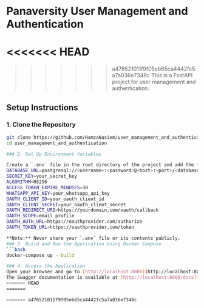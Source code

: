 # Panaversity User Management and Authentication
<<<<<<< HEAD
=======

>>>>>>> a476521011f9f05eb65ca4442fc5a7a036e7348c
This is a FastAPI project for user management and authentication.

## Setup Instructions
### 1. Clone the Repository

```bash
git clone https://github.com/HamzaNasiem/user_management_and_authentication.git
cd user_management_and_authentication

### 2. Set Up Environment Variables

Create a `.env` file in the root directory of the project and add the following keys with your own values:
DATABASE_URL=postgresql://<username>:<password>@<host>:<port>/<database_name>
SECRET_KEY=your_secret_key
ALGORITHM=HS256
ACCESS_TOKEN_EXPIRE_MINUTES=30
WHATSAPP_API_KEY=your_whatsapp_api_key
OAUTH_CLIENT_ID=your_oauth_client_id
OAUTH_CLIENT_SECRET=your_oauth_client_secret
OAUTH_REDIRECT_URI=https://yourdomain.com/oauth/callback
OAUTH_SCOPE=email profile
OAUTH_AUTH_URL=https://oauthprovider.com/authorize
OAUTH_TOKEN_URL=https://oauthprovider.com/token

**Note:** Never share your `.env` file or its contents publicly.
### 3. Build and Run the Application Using Docker Compose
```bash
docker-compose up --build

### 4. Access the Application
Open your browser and go to [http://localhost:8000](http://localhost:8000).
The Swagger documentation is available at [http://localhost:8000/docs](http://localhost:8000/docs).
<<<<<<< HEAD
=======

>>>>>>> a476521011f9f05eb65ca4442fc5a7a036e7348c
